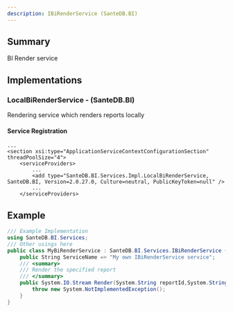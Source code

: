 ```yaml
---
description: IBiRenderService (SanteDB.BI)
---
```


## Summary
BI Render service

## Implementations


### LocalBiRenderService - (SanteDB.BI)
Rendering service which renders reports locally

#### Service Registration
```markup
...
<section xsi:type="ApplicationServiceContextConfigurationSection" threadPoolSize="4">
	<serviceProviders>
		...
		<add type="SanteDB.BI.Services.Impl.LocalBiRenderService, SanteDB.BI, Version=2.0.27.0, Culture=neutral, PublicKeyToken=null" />
		...
	</serviceProviders>
```
## Example
```csharp
/// Example Implementation
using SanteDB.BI.Services;
/// Other usings here
public class MyBiRenderService : SanteDB.BI.Services.IBiRenderService { 
	public String ServiceName => "My own IBiRenderService service";
	/// <summary>
	/// Render the specified report
	/// </summary>
	public System.IO.Stream Render(System.String reportId,System.String viewName,System.String formatName,System.Collections.Generic.IDictionary<System.String,System.Object> parameters,System.String& mimeType){
		throw new System.NotImplementedException();
	}
}
```
